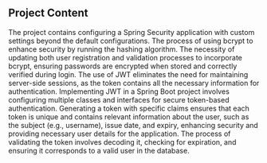 ## Project Content
The project contains configuring a Spring Security application with custom settings beyond the default configurations.
The process of using bcrypt to enhance security by running the hashing algorithm.
The necessity of updating both user registration and validation processes to incorporate bcrypt, ensuring passwords are encrypted when stored and correctly verified during login.
The use of JWT eliminates the need for maintaining server-side sessions, as the token contains all the necessary information for authentication.
Implementing JWT in a Spring Boot project involves configuring multiple classes and interfaces for secure token-based authentication.
Generating a token with specific claims ensures that each token is unique and contains relevant information about the user, such as the subject (e.g., username), issue date, and expiry, enhancing security and providing necessary user details for the application.
The process of validating the token involves decoding it, checking for expiration, and ensuring it corresponds to a valid user in the database.
